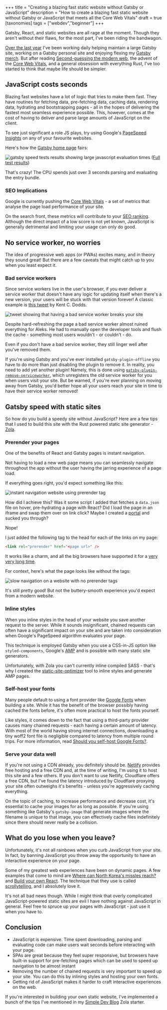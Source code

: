 +++
title = "Creating a blazing fast static website without Gatsby or JavaScript"
description = "How to create a blazing fast static website without Gatsby or JavaScript that meets all the Core Web Vitals"
draft = true
[taxonomies]
tags = ["webdev","beginner"]
+++

Gatsby, React, and static websites are all rage at the moment. Though they aren't without their flaws, for the most part, I've been riding the bandwagon.

[Over the last year](https://github.com/gatsbyjs/gatsby/pull/12693) I've been working daily helping maintain a large Gatsby site,
working on a Gatsby personal site and enjoying flexing my [Gatsby merch](https://store.gatsbyjs.org/).
But after reading [Second-guessing the modern web](https://macwright.org/2020/05/10/spa-fatigue.html), the advent of the [Core Web Vitals](https://web.dev/vitals/), and a general obsession with everything Rust,
I've too started to think that maybe life should be simpler.

## JavaScript costs seconds

Blazing fast websites have a lot of logic that tries to make them fast.
They have routines for fetching data, pre-fetching data, caching data, rendering data, hydrating and bootstrapping pages - all in the hopes of delivering the fastest most seamless experience possible.
This, however, comes at the cost of having to deliver and parse large amounts of JavaScript on the client.

To see just significant a role JS plays, try using Google's [PageSpeed Insights](https://developers.google.com/speed/docs/insights/v5/about) on any of your favourite websites.

Here's how the [Gatsby home page](https://gatsbyjs.org) fairs:

![gatsby speed tests results showing large javascript evaluation times](./gatsby-speed-test.png)
([Full test results](https://developers.google.com/speed/pagespeed/insights/?url=https%3A%2F%2Fwww.gatsbyjs.org%2F))

That's crazy! The CPU spends just over 3 seconds parsing and evaluating the entry bundle.

### SEO Implications

Google is currently pushing the [Core Web Vitals](https://web.dev/vitals/#core-web-vitals) - a set of metrics that analyse the page load performance of your site.

On the search front, these metrics will contribute to your [SEO ranking](https://www.searchenginejournal.com/googles-core-web-vitals-ranking-signal/370719/).
Although the direct impact of a low score is not yet known, JavaScript is generally detrimental and limiting your usage can only do good.

## No service worker, no worries

The idea of progressive web apps (or PWAs) excites many, and in theory they sound great!
But there are a few caveats that might catch up to you when you least expect it.

### Bad service workers

Since service workers live in the user's browser, if you ever deliver a service worker that doesn't have any logic for updating itself when there's a new version, your users will be stuck with that version forever! A classic example is [this tweet](https://twitter.com/kentcdodds/status/1053241715153227777) by Kent C. Dodds.

![tweet showing that having a bad service worker breaks your site](./bad-service-worker.png)

Despite hard-refreshing the page a bad service worker almost ruined everything for Aleks. He had to manually open the developer tools and flush the cache - something most users wouldn't - or couldn't - do.

Even if you don't have a bad service worker, they still linger well after you've removed them.

If you're using Gatsby and you've ever installed `gatsby-plugin-offline` you have to do more than just disabling the plugin to remove it.
In reality, you need to add yet another plugin! Namely, this is done using [`gatsby-plugin-remove-serviceworker`](https://www.npmjs.com/package/gatsby-plugin-remove-serviceworker), which unregisters the old service worker for you when users visit your site.
But be warned, if you're ever planning on moving away from Gatsby, you'd better hope all your users reach your site in time to have their service worker removed!

## Gatsby speed with static sites

So how do you build a speedy site without JavaScript? Here are a few tips that I used to build this site with the Rust powered static site generator - [Zola](https://www.getzola.org/).

### Prerender your pages

One of the benefits of React and Gatsby pages is instant navigation.

Not having to load a new web page means you can seamlessly navigate throughout the app without the user having the jarring experience of a page load.

If everything goes right, you'd expect something like this:

![instant navigation website using prerender tag](./prerender.gif)

How did I achieve this?
Was it some script I added that fetches a `data.json` file on hover, pre-hydrating a page with React?
Did I load the page in an iframe and swap them over on link click?
Maybe I created a [portal](https://web.dev/hands-on-portals/) and sucked you through?

Nope!

I just added the following tag to the head for each of the links on my page:

```html
<link rel="prerender" href="<page url>" />
```

It works like a charm, and all the big browsers have supported it for a [very very long time](https://caniuse.com/#feat=link-rel-prerender).

For context, here's what the page looks like without the tags:

![slow navigation on a website with no prerender tags](./no-prerender.gif)

It's still pretty good! But not the buttery-smooth experience you'd expect from a modern website.

### Inline styles

When you inline styles in the head of your website you save another request to the server.
While it sounds insignificant, chained requests can often have a significant impact on your site and are taken into consideration when Google's PageSpeed algorithm evaluates your page.

This technique is employed Gatsby when you use a CSS-in-JS option like `styled-components`, Google's [AMP](https://amp.dev/) and is possible with many static site generators.

Unfortunately, with Zola you can't currently inline compiled SASS - that's why I created the [static-site-optimizer](https://github.com/bennetthardwick/static-site-optimizer) tool to inline styles and generate AMP pages.

### Self-host your fonts

Many people default to using a font provider like [Google Fonts](https://fonts.google.com/) when building a site.
While it has the benefit of the browser possibly having cached the fonts before, it's often more practical to host the fonts yourself.

Like styles, it comes down to the fact that using a third-party provider causes many chained requests - each having a certain amount of latency. With most of the world having strong internet connections, downloading a tiny woff2 font file is negligible compared to latency from multiple round trips. For more information, read [Should you self-host Google Fonts?](https://www.tunetheweb.com/blog/should-you-self-host-google-fonts/).

### Serve your data well

If you're not using a CDN already, you definitely should be.
[Netlify](https://www.netlify.com/) provides free hosting and a free CDN and, at the time of writing, I'm using it to host this site and a few others.
If you don't want to use Netlify, Cloudflare offers a free CDN, but I've found the latency introduced by Cloudflare proxying your site often outweighs it's benefits - unless you're aggressively caching everything.

On the topic of caching, to increase performance and decrease cost, it's essential to cache your images for as long as possible.
If you're using something like Gatsby's `gatsby-image` that generate images where the filename is unique to that image, you can effectively cache files indefinitely since there should never really be a collision.

## What do you lose when you leave?

Unfortunately, it's not all rainbows when you curb JavaScript from your site.
In fact, by banning JavaScript you throw away the opportunity to have an interactive experience on your page.

Some of my greatest web experiences have been on dynamic pages.
A few examples that come to mind are [Where can North Korea's missles reach?](https://www.abc.net.au/news/2017-10-16/north-korea-missile-range-map/8880894?nw=0) and [Build your own React](https://pomb.us/build-your-own-react/).
The technique that they use is called [scrollytelling](https://pudding.cool/process/how-to-implement-scrollytelling/), and I absolutely love it.

It's not all bad news though.
While I might think that overly complicated JavaScript-powered static sites are evil I have nothing against JavaScript in general.
Feel free to spruce up your pages with JavaScript - just use it when you have to.

## Conclusion

- JavaScript is expensive.
  Time spent downloading, parsing and evaluating code can make users wait seconds before interacting with your page.
- SPAs are great because they feel super responsive,
  but browsers have built-in support for pre-fetching pages which can be used to speed up navigation to be almost instant
- Removing the number of chained requests is very important to speed up your site.
  You can do this by inlining styles and hosting your own fonts.
- Getting rid of JavaScript makes it harder to craft interactive experiences on the web.

If you're interested in building your own static website, I've implemented a bunch of the tips I've mentioned in my [Simple Dev Blog](https://github.com/bennetthardwick/simple-dev-blog-zola-starter) Zola starter.
